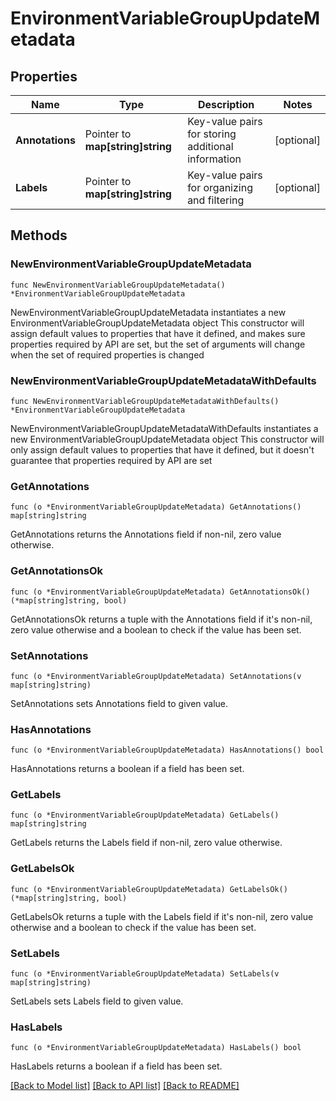 # EnvironmentVariableGroupUpdateMetadata

## Properties

Name | Type | Description | Notes
------------ | ------------- | ------------- | -------------
**Annotations** | Pointer to **map[string]string** | Key-value pairs for storing additional information | [optional] 
**Labels** | Pointer to **map[string]string** | Key-value pairs for organizing and filtering | [optional] 

## Methods

### NewEnvironmentVariableGroupUpdateMetadata

`func NewEnvironmentVariableGroupUpdateMetadata() *EnvironmentVariableGroupUpdateMetadata`

NewEnvironmentVariableGroupUpdateMetadata instantiates a new EnvironmentVariableGroupUpdateMetadata object
This constructor will assign default values to properties that have it defined,
and makes sure properties required by API are set, but the set of arguments
will change when the set of required properties is changed

### NewEnvironmentVariableGroupUpdateMetadataWithDefaults

`func NewEnvironmentVariableGroupUpdateMetadataWithDefaults() *EnvironmentVariableGroupUpdateMetadata`

NewEnvironmentVariableGroupUpdateMetadataWithDefaults instantiates a new EnvironmentVariableGroupUpdateMetadata object
This constructor will only assign default values to properties that have it defined,
but it doesn't guarantee that properties required by API are set

### GetAnnotations

`func (o *EnvironmentVariableGroupUpdateMetadata) GetAnnotations() map[string]string`

GetAnnotations returns the Annotations field if non-nil, zero value otherwise.

### GetAnnotationsOk

`func (o *EnvironmentVariableGroupUpdateMetadata) GetAnnotationsOk() (*map[string]string, bool)`

GetAnnotationsOk returns a tuple with the Annotations field if it's non-nil, zero value otherwise
and a boolean to check if the value has been set.

### SetAnnotations

`func (o *EnvironmentVariableGroupUpdateMetadata) SetAnnotations(v map[string]string)`

SetAnnotations sets Annotations field to given value.

### HasAnnotations

`func (o *EnvironmentVariableGroupUpdateMetadata) HasAnnotations() bool`

HasAnnotations returns a boolean if a field has been set.

### GetLabels

`func (o *EnvironmentVariableGroupUpdateMetadata) GetLabels() map[string]string`

GetLabels returns the Labels field if non-nil, zero value otherwise.

### GetLabelsOk

`func (o *EnvironmentVariableGroupUpdateMetadata) GetLabelsOk() (*map[string]string, bool)`

GetLabelsOk returns a tuple with the Labels field if it's non-nil, zero value otherwise
and a boolean to check if the value has been set.

### SetLabels

`func (o *EnvironmentVariableGroupUpdateMetadata) SetLabels(v map[string]string)`

SetLabels sets Labels field to given value.

### HasLabels

`func (o *EnvironmentVariableGroupUpdateMetadata) HasLabels() bool`

HasLabels returns a boolean if a field has been set.


[[Back to Model list]](../README.md#documentation-for-models) [[Back to API list]](../README.md#documentation-for-api-endpoints) [[Back to README]](../README.md)


